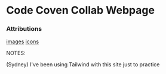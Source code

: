 # Code Coven Collab Webpage


### Attributions
[images](https://unsplash.com/)
[icons](https://www.iconfinder.com/)

NOTES:

(Sydney) I've been using Tailwind with this site just to practice